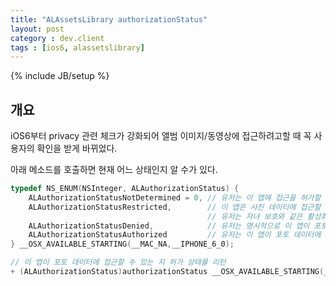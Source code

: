 ```yaml
---
title: "ALAssetsLibrary authorizationStatus"
layout: post
category : dev.client
tags : [ios6, alassetslibrary]
---
```

{% include JB/setup %}

개요
----

iOS6부터 privacy 관련 체크가 강화되어 앨범 이미지/동영상에 접근하려고할
때 꼭 사용자의 확인을 받게 바뀌었다.

아래 메소드를 호출하면 현재 어느 상태인지 알 수가 있다.

```objectivec
typedef NS_ENUM(NSInteger, ALAuthorizationStatus) {
    ALAuthorizationStatusNotDetermined = 0, // 유저는 이 앱에 접근을 허가할 지 아직 결정을 하지 않음.
    ALAuthorizationStatusRestricted,        // 이 앱은 사진 데이터에 접근할 수 없는 상태. 
                                            // 유저는 자녀 보호와 같은 활성화된 제약으로 인해 앱의 접근 상태를 바꿀 수 없음.
    ALAuthorizationStatusDenied,            // 유저는 명시적으로 이 앱이 포토 데이터에 접근하는 것을 거부했음.
    ALAuthorizationStatusAuthorized         // 유저는 이 앱이 포토 데이터에 접근하는 것을 허가했음.
} __OSX_AVAILABLE_STARTING(__MAC_NA,__IPHONE_6_0);

// 이 앱이 포토 데이터에 접근할 수 있는 지 허가 상태를 리턴
+ (ALAuthorizationStatus)authorizationStatus __OSX_AVAILABLE_STARTING(__MAC_NA,__IPHONE_6_0);
```
